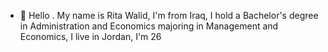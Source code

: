 - 👋
Hello .  My name is Rita Walid, I'm from Iraq, I hold a Bachelor's degree in Administration and Economics majoring in Management and Economics, I live in Jordan, I'm 26
<!---
Rita-waleed/Rita-waleed is a ✨ special ✨ repository because its `README.md` (this file) appears on your GitHub profile.
You can click the Preview link to take a look at your changes.
--->
